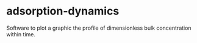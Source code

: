 # adsorption-dynamics
Software to plot a graphic the profile of dimensionless bulk concentration within time.
